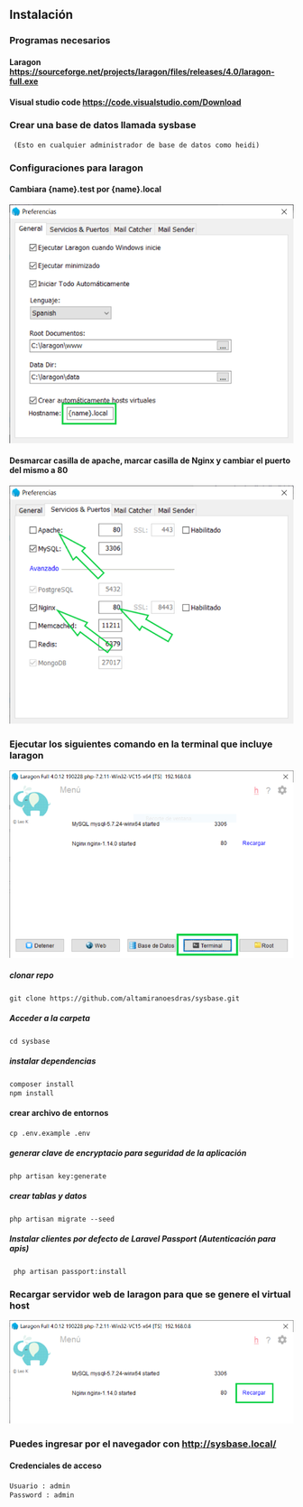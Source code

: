 ## Instalación
 
 ### Programas necesarios

  #### Laragon https://sourceforge.net/projects/laragon/files/releases/4.0/laragon-full.exe
        
  #### Visual studio code  https://code.visualstudio.com/Download    
 
 ### Crear una base de datos llamada sysbase
   
     (Esto en cualquier administrador de base de datos como heidi)
     
 ### Configuraciones para laragon
 
 #### Cambiara {name}.test por {name}.local
  ![](preferencias_larago1.png)   
  
 #### Desmarcar casilla de apache, marcar casilla de Nginx y cambiar el puerto del mismo a 80
 
 ![](preferencias_larago2.png)
     
  ### Ejecutar los siguientes comando en la terminal que incluye laragon 
  
  ![](terminal_laragon.png)
    
  ##### clonar repo
    git clone https://github.com/altamiranoesdras/sysbase.git

  ##### Acceder a la carpeta  
    cd sysbase
    
  ##### instalar dependencias
   
    composer install 		
    npm install 
    
  #### crear archivo de entornos
  
    cp .env.example .env   
    
  ##### generar clave de encryptacio para seguridad de la aplicación
    php artisan key:generate  
  
  ##### crear tablas y datos
    php artisan migrate --seed
    
  ##### Instalar clientes por defecto de Laravel Passport (Autenticación para apis) 
     php artisan passport:install
  
  ### Recargar servidor web de laragon para que se genere el virtual host
  
  ![](recargar_webserver_laragon.png)
     
  ### Puedes ingresar por el navegador con  http://sysbase.local/   
     
  #### Credenciales de acceso
    Usuario : admin
    Password : admin
 


